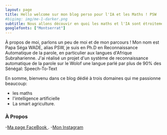 ```yaml
---
layout: page
title: Hello welcome sur mon blog perso pour l'IA et les Maths ! PSW
#bigimg: img/me-1-darker.png
subtitle: Nous allons découvir en quoi les maths et l'IA sont étroitement liés. 
googlefonts: ["Montserrat"]
---
```

À propos de moi, parlons un peu de moi et de mon parcours ! 
Mon nom est Papa Séga WADE, alias PSW, je suis en Ph.D en Reconnaissance Automatique de la parole, en particulier aux langues d'Afrique Subraharienne. 
J'ai réalisé un projet d'un système de reconnaissance automatique de la parole sur le Wolof une langue parlé par plus de 90% des Sénégal: Speech-To-Text


 En somme, bienvenu dans ce blog dédié à trois domaines qui me passionne beaucoup:
- les maths
- l'intelligence artificielle
- La smart agriculture.


### À Propos

 -[Ma page FaceBook ](https://fb.me/MathsFacilesWadePs).
 -[Mon Instagram](https://instagram/maths_psw/)
